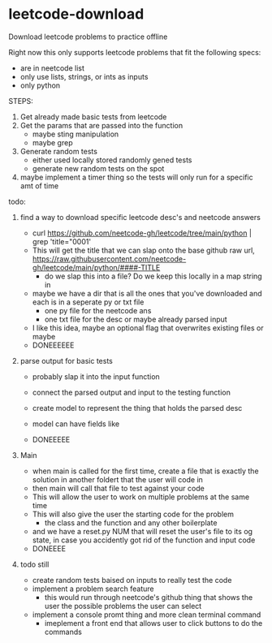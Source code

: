 # leetcode-download
Download leetcode problems to practice offline

Right now this only supports leetcode problems that fit the following specs:
- are in neetcode list
- only use lists, strings, or ints as inputs
- only python

STEPS:
1. Get already made basic tests from leetcode
2. Get the params that are passed into the function
    - maybe sting manipulation
    - maybe grep
3. Generate random tests
    - either used locally stored randomly gened tests
    - generate new random tests on the spot
4. maybe implement a timer thing so the tests will only run for a specific amt of time


todo:

1. find a way to download specific leetcode desc's and neetcode answers
    - curl https://github.com/neetcode-gh/leetcode/tree/main/python | grep 'title="0001'
    - This will get the title that we can slap onto the base github raw url, 
        https://raw.githubusercontent.com/neetcode-gh/leetcode/main/python/####-TITLE
        - do we slap this into a file? Do we keep this locally in a map string in 
    - maybe we have a dir that is all the ones that you've downloaded and each is in a seperate py or txt file
        - one py file for the neetcode ans
        - one txt file for the desc or maybe already parsed input
    - I like this idea, maybe an optional flag that overwrites existing files or maybe 
    - DONEEEEEE

2. parse output for basic tests
    - probably slap it into the input function
    - connect the parsed output and input to the testing function

    - create model to represent the thing that holds the parsed desc
    - model can have fields like 
    - DONEEEEE

3. Main
    - when main is called for the first time, create a file that is exactly the solution in another foldert that the user will code in
    - then main will call that file to test against your code
    - This will allow the user to work on multiple problems at the same time
    - This will also give the user the starting code for the problem
        - the class and the function and any other boilerplate
    - and we have a reset.py NUM that will reset the user's file to its og state, in case you accidently got rid of the function and input code
    - DONEEEE

4. todo still
    - create random tests baised on inputs to really test the code
    - implement a problem search feature
        - this would run through neetcode's github thing that shows the user the possible problems the user can select
    - implement a console promt thing and more clean terminal command
        - imeplement a front end that allows user to click buttons to do the commands
    
    

